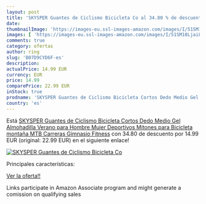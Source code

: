 ```yaml
---
layout: post
title: 'SKYSPER Guantes de Ciclismo Bicicleta Co al 34.80 % de descuento'
date: 
thumbnailImage: 'https://images-eu.ssl-images-amazon.com/images/I/51SM10LjaiL._SL200_.jpg'
images: [ 'https://images-eu.ssl-images-amazon.com/images/I/51SM10LjaiL._SL200_.jpg' ]
comments: true
category: ofertas
author: ring
slug: 'B07D9CYD6F-es'
description:
actualPrice: 14.99 EUR
currency: EUR
price: 14.99
comparePrice: 22.99 EUR
inStock: true
prodname: 'SKYSPER Guantes de Ciclismo Bicicleta Cortos Dedo Medio Gel Almohadilla Verano para Hombre Mujer Deportivos Mitones para Bicicleta montaña MTB Carreras Gimnasio Fitness'
country: 'es'
---
```


Está [SKYSPER Guantes de Ciclismo Bicicleta Cortos Dedo Medio Gel Almohadilla Verano para Hombre Mujer Deportivos Mitones para Bicicleta montaña MTB Carreras Gimnasio Fitness](https://www.amazon.es/dp/B07D9CYD6F/?tag=tolees-21) con 34.80 de descuento por 14.99 EUR (original: 22.99 EUR) en el siguiente enlace!

[![SKYSPER Guantes de Ciclismo Bicicleta Co](https://images-eu.ssl-images-amazon.com/images/I/51SM10LjaiL._SL200_.jpg)](https://www.amazon.es/dp/B07D9CYD6F/?tag=tolees-21)

Principales características:


[Ver la oferta!!](https://www.amazon.es/dp/B07D9CYD6F/?tag=tolees-21)

Links participate in Amazon Associate program and might generate a comission on qualifying sales



